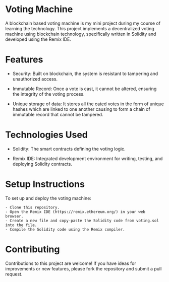 # Voting Machine 
A blockchain based voting machine is my mini project during my course of learning the technology.
This project implements a decentralized voting machine using blockchain technology, specifically written in Solidity and developed using the Remix IDE.

# Features 
 - Security: Built on blockchain, the system is resistant to tampering and unauthorized access.
 
 - Immutable Record: Once a vote is cast, it cannot be altered, ensuring the integrity of the voting process.
 
 - Unique storage of data: It stores all the cated votes in the form of unique hashes which are linked to one another causing to form a chain of immutable record that cannot be tampered.

# Technologies Used

 - Solidity: The smart contracts defining the voting logic.
    
 - Remix IDE: Integrated development environment for writing, testing, and deploying Solidity contracts. 

# Setup Instructions

To set up and deploy the voting machine:

    - Clone this repository.
    - Open the Remix IDE (https://remix.ethereum.org/) in your web browser.
    - Create a new file and copy-paste the Solidity code from voting.sol into the file.
    - Compile the Solidity code using the Remix compiler.

# Contributing

Contributions to this project are welcome! If you have ideas for improvements or new features, please fork the repository and submit a pull request.

